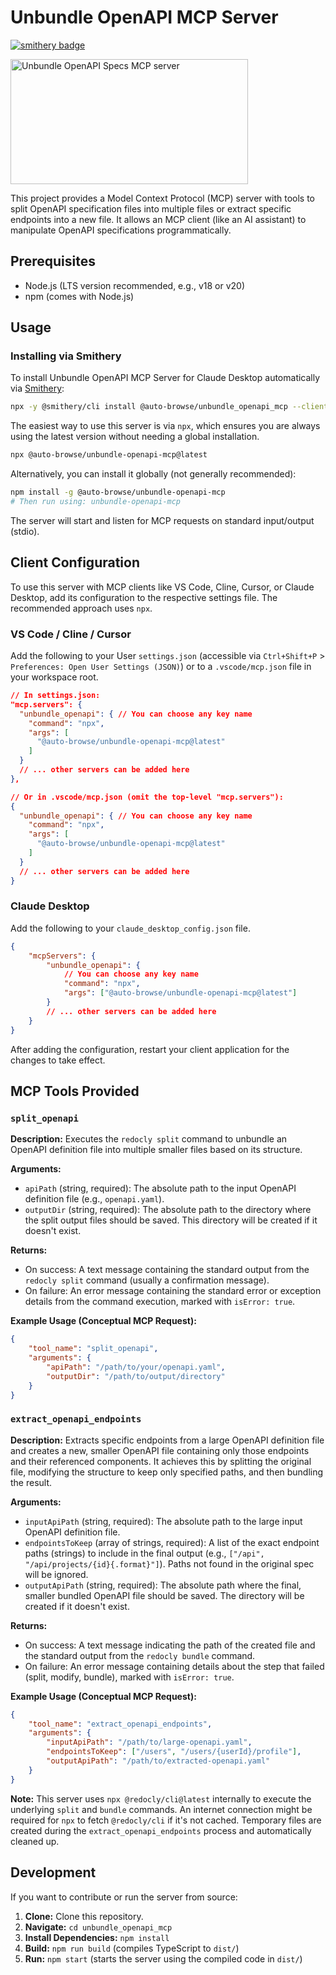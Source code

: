 # Unbundle OpenAPI MCP Server
[![smithery badge](https://smithery.ai/badge/@auto-browse/unbundle_openapi_mcp)](https://smithery.ai/server/@auto-browse/unbundle_openapi_mcp)

<a href="https://glama.ai/mcp/servers/@auto-browse/unbundle_openapi_mcp">
  <img width="380" height="200" src="https://glama.ai/mcp/servers/@auto-browse/unbundle_openapi_mcp/badge" alt="Unbundle OpenAPI Specs MCP server" />
</a>

This project provides a Model Context Protocol (MCP) server with tools to split OpenAPI specification files into multiple files or extract specific endpoints into a new file. It allows an MCP client (like an AI assistant) to manipulate OpenAPI specifications programmatically.

## Prerequisites

- Node.js (LTS version recommended, e.g., v18 or v20)
- npm (comes with Node.js)

## Usage

### Installing via Smithery

To install Unbundle OpenAPI MCP Server for Claude Desktop automatically via [Smithery](https://smithery.ai/server/@auto-browse/unbundle_openapi_mcp):

```bash
npx -y @smithery/cli install @auto-browse/unbundle_openapi_mcp --client claude
```

The easiest way to use this server is via `npx`, which ensures you are always using the latest version without needing a global installation.

```bash
npx @auto-browse/unbundle-openapi-mcp@latest
```

Alternatively, you can install it globally (not generally recommended):

```bash
npm install -g @auto-browse/unbundle-openapi-mcp
# Then run using: unbundle-openapi-mcp
```

The server will start and listen for MCP requests on standard input/output (stdio).

## Client Configuration

To use this server with MCP clients like VS Code, Cline, Cursor, or Claude Desktop, add its configuration to the respective settings file. The recommended approach uses `npx`.

### VS Code / Cline / Cursor

Add the following to your User `settings.json` (accessible via `Ctrl+Shift+P` > `Preferences: Open User Settings (JSON)`) or to a `.vscode/mcp.json` file in your workspace root.

```json
// In settings.json:
"mcp.servers": {
  "unbundle_openapi": { // You can choose any key name
    "command": "npx",
    "args": [
      "@auto-browse/unbundle-openapi-mcp@latest"
    ]
  }
  // ... other servers can be added here
},

// Or in .vscode/mcp.json (omit the top-level "mcp.servers"):
{
  "unbundle_openapi": { // You can choose any key name
    "command": "npx",
    "args": [
      "@auto-browse/unbundle-openapi-mcp@latest"
    ]
  }
  // ... other servers can be added here
}
```

### Claude Desktop

Add the following to your `claude_desktop_config.json` file.

```json
{
	"mcpServers": {
		"unbundle_openapi": {
			// You can choose any key name
			"command": "npx",
			"args": ["@auto-browse/unbundle-openapi-mcp@latest"]
		}
		// ... other servers can be added here
	}
}
```

After adding the configuration, restart your client application for the changes to take effect.

## MCP Tools Provided

### `split_openapi`

**Description:** Executes the `redocly split` command to unbundle an OpenAPI definition file into multiple smaller files based on its structure.

**Arguments:**

- `apiPath` (string, required): The absolute path to the input OpenAPI definition file (e.g., `openapi.yaml`).
- `outputDir` (string, required): The absolute path to the directory where the split output files should be saved. This directory will be created if it doesn't exist.

**Returns:**

- On success: A text message containing the standard output from the `redocly split` command (usually a confirmation message).
- On failure: An error message containing the standard error or exception details from the command execution, marked with `isError: true`.

**Example Usage (Conceptual MCP Request):**

```json
{
	"tool_name": "split_openapi",
	"arguments": {
		"apiPath": "/path/to/your/openapi.yaml",
		"outputDir": "/path/to/output/directory"
	}
}
```

### `extract_openapi_endpoints`

**Description:** Extracts specific endpoints from a large OpenAPI definition file and creates a new, smaller OpenAPI file containing only those endpoints and their referenced components. It achieves this by splitting the original file, modifying the structure to keep only specified paths, and then bundling the result.

**Arguments:**

- `inputApiPath` (string, required): The absolute path to the large input OpenAPI definition file.
- `endpointsToKeep` (array of strings, required): A list of the exact endpoint paths (strings) to include in the final output (e.g., `["/api", "/api/projects/{id}{.format}"]`). Paths not found in the original spec will be ignored.
- `outputApiPath` (string, required): The absolute path where the final, smaller bundled OpenAPI file should be saved. The directory will be created if it doesn't exist.

**Returns:**

- On success: A text message indicating the path of the created file and the standard output from the `redocly bundle` command.
- On failure: An error message containing details about the step that failed (split, modify, bundle), marked with `isError: true`.

**Example Usage (Conceptual MCP Request):**

```json
{
	"tool_name": "extract_openapi_endpoints",
	"arguments": {
		"inputApiPath": "/path/to/large-openapi.yaml",
		"endpointsToKeep": ["/users", "/users/{userId}/profile"],
		"outputApiPath": "/path/to/extracted-openapi.yaml"
	}
}
```

**Note:** This server uses `npx @redocly/cli@latest` internally to execute the underlying `split` and `bundle` commands. An internet connection might be required for `npx` to fetch `@redocly/cli` if it's not cached. Temporary files are created during the `extract_openapi_endpoints` process and automatically cleaned up.

## Development

If you want to contribute or run the server from source:

1.  **Clone:** Clone this repository.
2.  **Navigate:** `cd unbundle_openapi_mcp`
3.  **Install Dependencies:** `npm install`
4.  **Build:** `npm run build` (compiles TypeScript to `dist/`)
5.  **Run:** `npm start` (starts the server using the compiled code in `dist/`)